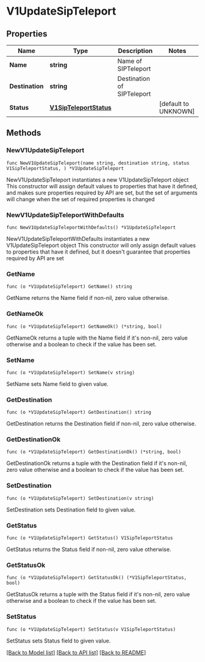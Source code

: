 # V1UpdateSipTeleport

## Properties

Name | Type | Description | Notes
------------ | ------------- | ------------- | -------------
**Name** | **string** | Name of SIPTeleport | 
**Destination** | **string** | Destination of SIPTeleport | 
**Status** | [**V1SipTeleportStatus**](V1SipTeleportStatus.md) |  | [default to UNKNOWN]

## Methods

### NewV1UpdateSipTeleport

`func NewV1UpdateSipTeleport(name string, destination string, status V1SipTeleportStatus, ) *V1UpdateSipTeleport`

NewV1UpdateSipTeleport instantiates a new V1UpdateSipTeleport object
This constructor will assign default values to properties that have it defined,
and makes sure properties required by API are set, but the set of arguments
will change when the set of required properties is changed

### NewV1UpdateSipTeleportWithDefaults

`func NewV1UpdateSipTeleportWithDefaults() *V1UpdateSipTeleport`

NewV1UpdateSipTeleportWithDefaults instantiates a new V1UpdateSipTeleport object
This constructor will only assign default values to properties that have it defined,
but it doesn't guarantee that properties required by API are set

### GetName

`func (o *V1UpdateSipTeleport) GetName() string`

GetName returns the Name field if non-nil, zero value otherwise.

### GetNameOk

`func (o *V1UpdateSipTeleport) GetNameOk() (*string, bool)`

GetNameOk returns a tuple with the Name field if it's non-nil, zero value otherwise
and a boolean to check if the value has been set.

### SetName

`func (o *V1UpdateSipTeleport) SetName(v string)`

SetName sets Name field to given value.


### GetDestination

`func (o *V1UpdateSipTeleport) GetDestination() string`

GetDestination returns the Destination field if non-nil, zero value otherwise.

### GetDestinationOk

`func (o *V1UpdateSipTeleport) GetDestinationOk() (*string, bool)`

GetDestinationOk returns a tuple with the Destination field if it's non-nil, zero value otherwise
and a boolean to check if the value has been set.

### SetDestination

`func (o *V1UpdateSipTeleport) SetDestination(v string)`

SetDestination sets Destination field to given value.


### GetStatus

`func (o *V1UpdateSipTeleport) GetStatus() V1SipTeleportStatus`

GetStatus returns the Status field if non-nil, zero value otherwise.

### GetStatusOk

`func (o *V1UpdateSipTeleport) GetStatusOk() (*V1SipTeleportStatus, bool)`

GetStatusOk returns a tuple with the Status field if it's non-nil, zero value otherwise
and a boolean to check if the value has been set.

### SetStatus

`func (o *V1UpdateSipTeleport) SetStatus(v V1SipTeleportStatus)`

SetStatus sets Status field to given value.



[[Back to Model list]](../README.md#documentation-for-models) [[Back to API list]](../README.md#documentation-for-api-endpoints) [[Back to README]](../README.md)


